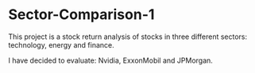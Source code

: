 # Sector-Comparison-1
This project is a stock return analysis of stocks in three different sectors: technology, energy and finance.

I have decided to evaluate: Nvidia, ExxonMobil and JPMorgan.

